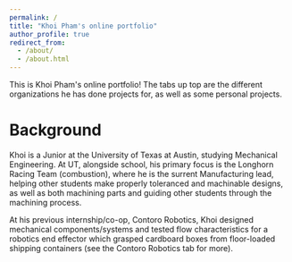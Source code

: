 ```yaml
---
permalink: /
title: "Khoi Pham's online portfolio"
author_profile: true
redirect_from: 
  - /about/
  - /about.html
---
```


This is Khoi Pham's online portfolio! The tabs up top are the different organizations he has done projects for, as well as some personal projects. 

Background
======
Khoi is a Junior at the University of Texas at Austin, studying Mechanical Engineering. At UT, alongside school, his primary focus is the Longhorn Racing Team (combustion), where he is the surrent Manufacturing lead, helping other students make properly toleranced and machinable designs, as well as both machining parts and guiding other students through the machining process.

At his previous internship/co-op, Contoro Robotics, Khoi designed mechanical components/systems and tested flow characteristics for a robotics end effector which grasped cardboard boxes from floor-loaded shipping containers (see the Contoro Robotics tab for more).
